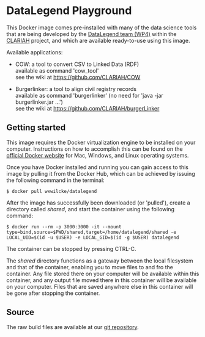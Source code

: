 # DataLegend Playground

This Docker image comes pre-installed with many of the data science tools that are being developed by the [DataLegend team (WP4)](https://www.datalegend.net) within the [CLARIAH](https://www.clariah.nl) project, and which are available ready-to-use using this image.

Available applications:

- COW:           a tool to convert CSV to Linked Data (RDF)  
                 available as command 'cow_tool'  
                 see the wiki at <https://github.com/CLARIAH/COW>

- Burgerlinker:  a tool to align civil registry records  
                 available as command 'burgerlinker' (no need for 'java -jar burgerlinker.jar ...')  
                 see the wiki at <https://github.com/CLARIAH/burgerLinker>

## Getting started

This image requires the Docker virtualization engine to be installed on your computer. Instructions on how to accomplish this can be found on the [official Docker website](https://docs.docker.com/get-docker) for Mac, Windows, and Linux operating systems.

Once you have Docker installed and running you can gain access to this image by pulling it from the Docker Hub, which can be achieved by issuing the following command in the terminal:

    $ docker pull wxwilcke/datalegend

After the image has successfully been downloaded (or 'pulled'), create a directory called *shared*, and start the container using the following command:

    $ docker run --rm -p 3000:3000 -it --mount type=bind,source=$PWD/shared,target=/home/datalegend/shared -e LOCAL_UID=$(id -u $USER) -e LOCAL_GID=$(id -g $USER) datalegend

The container can be stopped by pressing CTRL-C.

The *shared* directory functions as a gateway between the local filesystem and that of the container, enabling you to move files to and fro the container. Any file stored there on your computer will be available within this container, and any output file moved there in this container will be available on your computer. Files that are saved anywhere else in this container will be gone after stopping the container.

## Source

The raw build files are available at our [git repository](https://github.com/wxwilcke/datalegendtools).
